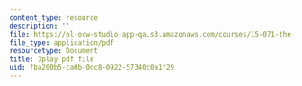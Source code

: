 ```yaml
---
content_type: resource
description: ''
file: https://ol-ocw-studio-app-qa.s3.amazonaws.com/courses/15-071-the-analytics-edge-spring-2017/fba200b5ca0b0dc8092257340c0a1f29_L315IjxyUM.pdf
file_type: application/pdf
resourcetype: Document
title: 3play pdf file
uid: fba200b5-ca0b-0dc8-0922-57340c0a1f29
---
```

